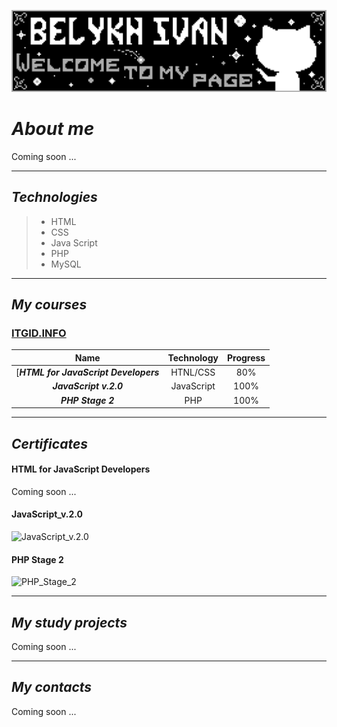<!-- Belykh Ivan (Biskabos) My README.md -->

![Belykh_Ivan_header](./images/Belykh_Ivan_header.png)

# _About me_
Coming soon ...

---

## _Technologies_
> + HTML
> + CSS
> + Java Script
> + PHP
> + MySQL

---

## _My courses_
### [ITGID.INFO](https://itgid.info/)
Name | Technology | Progress
:---: | :---: | :---:
[___HTML for JavaScript Developers___ | HTNL/CSS | 80%
___JavaScript v.2.0___ | JavaScript | 100%
___PHP Stage 2___ | PHP | 100%

---

## _Certificates_
#### HTML for JavaScript Developers
Coming soon ...

#### JavaScript_v.2.0
![JavaScript_v.2.0](./images/certificates/JavaScript_v.2.0.png)

#### PHP Stage 2
![PHP_Stage_2](./images/certificates/PHP_Stage_2.png)

---

## _My study projects_
Coming soon ...

---

## _My contacts_
Coming soon ...